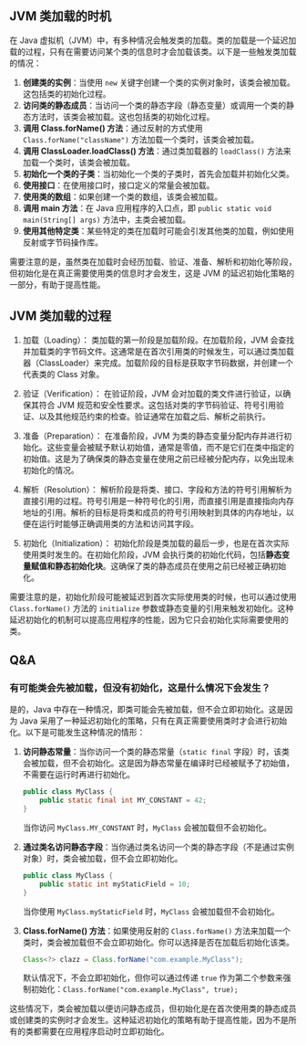 ## JVM 类加载的时机

在 Java 虚拟机（JVM）中，有多种情况会触发类的加载。类的加载是一个延迟加载的过程，只有在需要访问某个类的信息时才会加载该类。以下是一些触发类加载的情况：

1. **创建类的实例**：当使用 `new` 关键字创建一个类的实例对象时，该类会被加载。这包括类的初始化过程。
2. **访问类的静态成员**：当访问一个类的静态字段（静态变量）或调用一个类的静态方法时，该类会被加载。这也包括类的初始化过程。
3. **调用 Class.forName() 方法**：通过反射的方式使用 `Class.forName("className")` 方法加载一个类时，该类会被加载。
4. **调用 ClassLoader.loadClass() 方法**：通过类加载器的 `loadClass()` 方法来加载一个类时，该类会被加载。
5. **初始化一个类的子类**：当初始化一个类的子类时，首先会加载并初始化父类。
6. **使用接口**：在使用接口时，接口定义的常量会被加载。
7. **使用类的数组**：如果创建一个类的数组，该类会被加载。
8. **调用 main 方法**：在 Java 应用程序的入口点，即 `public static void main(String[] args)` 方法中，主类会被加载。
9. **使用其他特定类**：某些特定的类在加载时可能会引发其他类的加载，例如使用反射或字节码操作库。

需要注意的是，虽然类在加载时会经历加载、验证、准备、解析和初始化等阶段，但初始化是在真正需要使用类的信息时才会发生，这是 JVM 的延迟初始化策略的一部分，有助于提高性能。

## JVM 类加载的过程

1. 加载（Loading）：
   类加载的第一阶段是加载阶段。在加载阶段，JVM 会查找并加载类的字节码文件。这通常是在首次引用类的时候发生，可以通过类加载器（ClassLoader）来完成。加载阶段的目标是获取字节码数据，并创建一个代表类的 Class 对象。

2. 验证（Verification）：
   在验证阶段，JVM 会对加载的类文件进行验证，以确保其符合 JVM 规范和安全性要求。这包括对类的字节码验证、符号引用验证、以及其他规范约束的检查。验证通常在加载之后、解析之前执行。

3. 准备（Preparation）：
   在准备阶段，JVM 为类的静态变量分配内存并进行初始化。这些变量会被赋予默认初始值，通常是零值，而不是它们在类中指定的初始值。这是为了确保类的静态变量在使用之前已经被分配内存，以免出现未初始化的情况。

4. 解析（Resolution）：
   解析阶段是将类、接口、字段和方法的符号引用解析为直接引用的过程。符号引用是一种符号化的引用，而直接引用是直接指向内存地址的引用。解析的目标是将类和成员的符号引用映射到具体的内存地址，以便在运行时能够正确调用类的方法和访问其字段。

5. 初始化（Initialization）：
   初始化阶段是类加载的最后一步，也是在首次实际使用类时发生的。在初始化阶段，JVM 会执行类的初始化代码，包括**静态变量赋值和静态初始化块**。这确保了类的静态成员在使用之前已经被正确初始化。

需要注意的是，初始化阶段可能被延迟到首次实际使用类的时候，也可以通过使用 `Class.forName()` 方法的 `initialize` 参数或静态变量的引用来触发初始化。这种延迟初始化的机制可以提高应用程序的性能，因为它只会初始化实际需要使用的类。

## Q&A

### 有可能类会先被加载，但没有初始化，这是什么情况下会发生？

是的，Java 中存在一种情况，即类可能会先被加载，但不会立即初始化。这是因为 Java 采用了一种延迟初始化的策略，只有在真正需要使用类时才会进行初始化。以下是可能发生这种情况的情形：

1. **访问静态常量**：当你访问一个类的静态常量（`static final` 字段）时，该类会被加载，但不会初始化。这是因为静态常量在编译时已经被赋予了初始值，不需要在运行时再进行初始化。

   ```java
   public class MyClass {
       public static final int MY_CONSTANT = 42;
   }
   ```

   当你访问 `MyClass.MY_CONSTANT` 时，`MyClass` 会被加载但不会初始化。

2. **通过类名访问静态字段**：当你通过类名访问一个类的静态字段（不是通过实例对象）时，类会被加载，但不会立即初始化。

   ```java
   public class MyClass {
       public static int myStaticField = 10;
   }
   ```

   当你使用 `MyClass.myStaticField` 时，`MyClass` 会被加载但不会初始化。

3. **Class.forName() 方法**：如果使用反射的 `Class.forName()` 方法来加载一个类时，类会被加载但不会立即初始化。你可以选择是否在加载后初始化该类。

   ```java
   Class<?> clazz = Class.forName("com.example.MyClass");
   ```

   默认情况下，不会立即初始化，但你可以通过传递 `true` 作为第二个参数来强制初始化：`Class.forName("com.example.MyClass", true);`

这些情况下，类会被加载以便访问静态成员，但初始化是在首次使用类的静态成员或创建类的实例时才会发生。这种延迟初始化的策略有助于提高性能，因为不是所有的类都需要在应用程序启动时立即初始化。